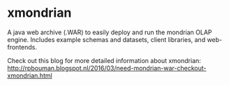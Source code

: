 # xmondrian
A java web archive (.WAR) to easily deploy and run the mondrian OLAP engine. Includes example schemas and datasets, client libraries, and web-frontends.

Check out this blog for more detailed information about xmondrian: http://rpbouman.blogspot.nl/2016/03/need-mondrian-war-checkout-xmondrian.html